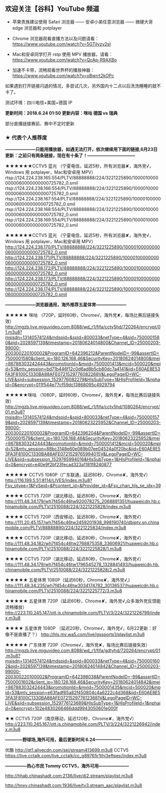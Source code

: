 ## 欢迎关注【谷科】YouTube 频道

* 苹果贵族建议使用 Safari 浏览器 —— 安卓小弟任意浏览器 —— 微硬大哥 edge 浏览器和 potplayer

* Chrome 浏览器观看直播方法以及问题请看：https://www.youtube.com/watch?v=5GTilyzy2sI

* Mac和安卓同学打开 rstp 使用 MPV 播放器，请看：https://www.youtube.com/watch?v=QcAp-R9AXBo

* 加速不卡带，流畅观看世界杯的播放神器：https://www.youtube.com/watch?v=oBwrrt2kOPc

如果遇到打开链接闪退的情况，多尝试几次，另外国内十二点以后洗洗睡睡的就不卡了。

测试环境：四川电信+美国+德国 IP



****更新时间：2018.6.24  01:50 更新内容：咪咕 德国 vs 瑞典****

部分直播链接赛前、赛中不定时更新




### ★ 代表个人推荐度

****———————只能用播放器，如遇无法打开，依次继续用下面的链接,6月23日更新：之前只有两条链接，现在有十条了！———————————****

★★★★★★CCTV5 蓝光 （宁夏电信，延迟5秒，所有浏览器✘，海外党√，Windows 用 potplayer，Mac和安卓用 MPV）
rtsp://124.224.238.165:554/PLTV/88888888/224/3221225890/10000100000000060000000000725782_0.smil
rtsp://124.224.238.166:554/PLTV/88888888/224/3221225890/10000100000000060000000000725782_0.smil
rtsp://124.224.238.167:554/PLTV/88888888/224/3221225890/10000100000000060000000000725782_0.smil
rtsp://124.224.238.168:554/PLTV/88888888/224/3221225890/10000100000000060000000000725782_0.smil
rtsp://124.224.238.169:554/PLTV/88888888/224/3221225890/10000100000000060000000000725782_0.smil


★★★★★★CCTV5 蓝光 （宁夏电信，延迟5秒，所有浏览器✘，海外党√，Windows 用 potplayer，Mac和安卓用 MPV）
http://124.224.238.170/PLTV/88888888/224/3221225890/10000100000000060000000000725782_0.smil
http://124.224.238.171/PLTV/88888888/224/3221225890/10000100000000060000000000725782_0.smil
http://124.224.238.172/PLTV/88888888/224/3221225890/10000100000000060000000000725782_0.smil
http://124.224.238.173/PLTV/88888888/224/3221225890/10000100000000060000000000725782_0.smil
http://124.224.238.174/PLTV/88888888/224/3221225890/10000100000000060000000000725782_0.smil




****———————浏览器通用，海外推荐五星体育———————****

★★★★★ 咪咕 （720P，延时60秒，Chrome√，海外党✘，每场比赛后链接失效）
http://mgzb.live.miguvideo.com:8088/wd_r1/fifa/cctv5hd/720264/encrypt/01.m3u8?msisdn=13140574124&mdspid=&spid=800033&netType=4&sid=7500001580&pid=2028597139&timestamp=20180624014800&Channel_ID=25000203-99000-200300220100002&ProgramID=642396212&ParentNodeID=-99&assertID=7500001580&client_ip=180.126.168.46&SecurityKey=20180624014800&imei=867883032424443&promotionId=&mvid=7500001413&mcid=500020&mpid=53&mtv_session=bd71b446f12c0d6ad8b5cb80dc7a4141&jid=E60AE8E53FA3F8100C1330BA88AFE0721529776082268V&LegoPageID=WC-LIVE&sjid=subsession_1529776082279&HlsSubType=1&HlsProfileId=1&nphaid=0&encrypt=011f544e77cf59dc13868095c4929794

★★★★★咪咕 （1080P，延时60秒，Chrome√，海外党✘，每场比赛后链接失效）
http://mgzb.live.miguvideo.com:8088/wd_r1/fifa/cctv5hd/1080264/encrypt/01.m3u8?msisdn=13140574124&mdspid=&spid=800033&netType=4&sid=7500001579&pid=2028597139&timestamp=20180623225952&Channel_ID=25000203-99000-200300220100002&ProgramID=642396204&ParentNodeID=-99&assertID=7500001579&client_ip=180.126.168.46&SecurityKey=20180623225952&imei=867883032424443&promotionId=&mvid=7500001412&mcid=500020&mpid=52&mtv_session=88bc3148e60e089b07ee04524a0f20bc&jid=E60AE8E53FA3F8100C1330BA88AFE0721529765994015V&LegoPageID=WC-LIVE&sjid=subsession_1529765994016&HlsSubType=1&HlsProfileId=1&nphaid=0&encrypt=e40e9f2bf23fecad323a1181f8240877

★★★★★ CCTV5 1080P（广东联通，延迟80秒，Chrome✘，海外党√）
http://116.199.5.51:8114/LIVES/index.m3u8?Fsv_otype=1&FvSeid=&Pcontent_id=&Provider_id=&Fsv_chan_hls_se_idx=39

★★★★ CCTV5 720P（湖北移动，延迟80秒，Chrome✘，海外党√）
http://111.48.34.179/wh7f454c46tw920078275_2068891351/huaweicdn.hb.chinamobile.com/PLTV/2510088/224/3221225828/index.m3u8

★★★★ CCTV5 720P（西安移动，延迟80秒，Chrome✘，海外党√）
http://111.20.45.157/wh7f454c46tw2459201938_998190740/dbiptv.sn.chinamobile.com/PLTV/88888890/224/3221225834/index.m3u8

★★★★ CCTV5 720P（湖北移动，延迟80秒，Chrome✘，海外党√）
http://111.48.34.182/wh7f454c46tw2768875358_33606921/huaweicdn.hb.chinamobile.com/PLTV/2510088/224/3221225828/1.m3u8

★★★★ CCTV5 720P（湖北移动，延迟80秒，Chrome✘，海外党√）
http://111.48.34.179/wh7f454c46tw1796545278_1328841493/huaweicdn.hb.chinamobile.com/PLTV/2510088/224/3221225828/2.m3u8

★★★★★ 五星体育 1080P（延迟60秒，Chrome✘，海外党√,)
http://111.48.34.235/wh7f454c46tw3034174782_30136537/huaweicdn.hb.chinamobile.com/PLTV/2510088/224/3221225772/3.m3u8

★★★★★ 五星体育 720P（延迟60秒，Chrome✘，海外党√,众多海外党反馈能流畅播放）
http://223.110.245.147/ott.js.chinamobile.com/PLTV/3/224/3221226799/index.m3u8 

★★★★ 五星体育 1080P （延迟20秒，Chrome√，海外党√，6月22更新：好像不是直播了？）
http://hls.mv.wa5.com/live/gssports1/playlist.m3u8 

★★★★★ 广东体育 720P（Chrome√，海外党✘，每场比赛后链接失效）
http://mgzb.live.miguvideo.com:8088/wd_r1/fifa/gdtyhd/720264/encrypt/01.m3u8?msisdn=13140574124&mdspid=&spid=800033&netType=4&sid=7500001602&pid=2028597139&timestamp=20180624014842&Channel_ID=25000203-99000-200300220100002&ProgramID=642398038&ParentNodeID=-99&assertID=7500001602&client_ip=180.126.168.46&SecurityKey=20180624014842&imei=867883032424443&promotionId=&mvid=7500001435&mcid=500020&mpid=53&mtv_session=e63fadf65a82f450804c4a6222c4d368&jid=E60AE8E53FA3F8100C1330BA88AFE0721529776123681V&LegoPageID=WC-LIVE&sjid=subsession_1529776123689&HlsSubType=1&HlsProfileId=1&nphaid=0&encrypt=102e4830266466ddd9943050601e000f

★★ CCTV5 720P（南京移动，延迟120秒，Chrome✘，海外党√）
http://223.110.245.167/ott.js.chinamobile.com/PLTV/3/224/3221226942/index.m3u8





****————野球场,海外可用，最后更新时间 6.24——————****

优酷   http://qt1.alivecdn.com/sei/stream413699.m3u8
CCTV5   https://live.cctalk.com/live_cctalk/cc_g89765r1thj3eftpex/index.m3u8





****—————热心市民 Tommy CCTV5，海外可用———————****

http://hhab.chinashadt.com:2136/live/di2.stream/playlist.m3u8

http://hnxy.chinashadt.com:1936/live/tv3.stream_aac/playlist.m3u8





